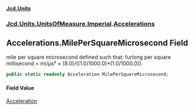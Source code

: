 #### [Jcd.Units](index.md 'index')
### [Jcd.Units.UnitsOfMeasure.Imperial](Jcd.Units.UnitsOfMeasure.Imperial.md 'Jcd.Units.UnitsOfMeasure.Imperial').[Accelerations](Accelerations.md 'Jcd.Units.UnitsOfMeasure.Imperial.Accelerations')

## Accelerations.MilePerSquareMicrosecond Field

mile per square microsecond defined such that: furlong per square millisecond = mi/μs² ×
(8.0)/((1.0/1000.0)*(1.0/1000.0)).

```csharp
public static readonly Acceleration MilePerSquareMicrosecond;
```

#### Field Value
[Acceleration](Acceleration.md 'Jcd.Units.UnitTypes.Acceleration')